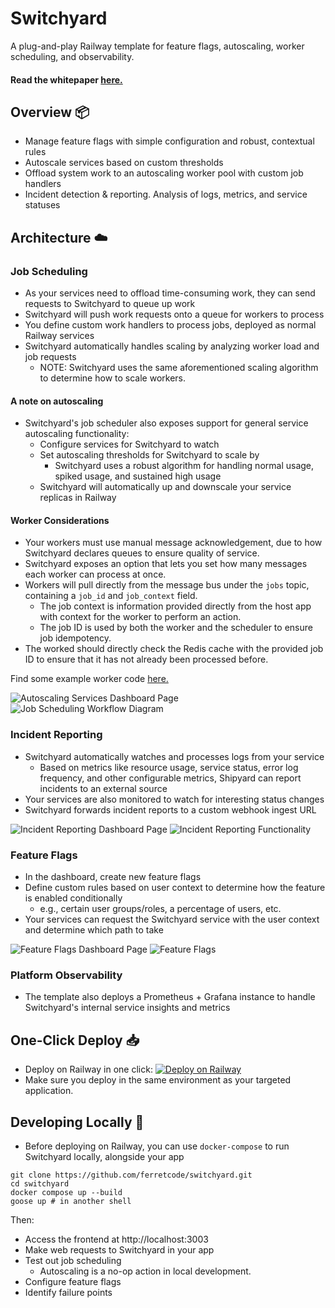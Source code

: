 # Switchyard

A plug-and-play Railway template for feature flags, autoscaling, worker scheduling, and observability.

#### Read the whitepaper [here.](./WHITEPAPER.md)

## Overview 📦

-   Manage feature flags with simple configuration and robust, contextual rules
-   Autoscale services based on custom thresholds
-   Offload system work to an autoscaling worker pool with custom job handlers
-   Incident detection & reporting. Analysis of logs, metrics, and service statuses

## Architecture ☁️

### Job Scheduling

-   As your services need to offload time-consuming work, they can send requests to Switchyard to queue up work
-   Switchyard will push work requests onto a queue for workers to process
-   You define custom work handlers to process jobs, deployed as normal Railway services
-   Switchyard automatically handles scaling by analyzing worker load and job requests
    -   NOTE: Switchyard uses the same aforementioned scaling algorithm to determine how to scale workers.

#### A note on autoscaling

-   Switchyard's job scheduler also exposes support for general service autoscaling functionality:
    -   Configure services for Switchyard to watch
    -   Set autoscaling thresholds for Switchyard to scale by
        -   Switchyard uses a robust algorithm for handling normal usage, spiked usage, and sustained high usage
    -   Switchyard will automatically up and downscale your service replicas in Railway

#### Worker Considerations

-   Your workers must use manual message acknowledgement, due to how Switchyard declares queues to ensure quality of service.
-   Switchyard exposes an option that lets you set how many messages each worker can process at once.
-   Workers will pull directly from the message bus under the `jobs` topic, containing a `job_id` and `job_context` field.
    -   The job context is information provided directly from the host app with context for the worker to perform an action.
    -   The job ID is used by both the worker and the scheduler to ensure job idempotency.
-   The worked should directly check the Redis cache with the provided job ID to ensure that it has not already been processed before.

Find some example worker code [here.](./demo/worker/main.py)

![Autoscaling Services Dashboard Page](./images/autoscaling-dashboard.png "Autoscaling Dashboard")
![Job Scheduling Workflow Diagram](./images/job-scheduling.png "Job Scheduling Workflow")

### Incident Reporting

-   Switchyard automatically watches and processes logs from your service
    -   Based on metrics like resource usage, service status, error log frequency, and other configurable metrics, Shipyard can report incidents to an external source
-   Your services are also monitored to watch for interesting status changes
-   Switchyard forwards incident reports to a custom webhook ingest URL

![Incident Reporting Dashboard Page](./images/incident-reporting-dashboard.png "Incident Reporting Dashboard Page")
![Incident Reporting Functionality](./images/incident-reporting.png "Incident Reporting")

### Feature Flags

-   In the dashboard, create new feature flags
-   Define custom rules based on user context to determine how the feature is enabled conditionally
    -   e.g., certain user groups/roles, a percentage of users, etc.
-   Your services can request the Switchyard service with the user context and determine which path to take

![Feature Flags Dashboard Page](./images/feature-flags-dashboard.png "Feature Flags Dashboard Page")
![Feature Flags](./images/feature-flags.png "Feature Flags")

### Platform Observability

-   The template also deploys a Prometheus + Grafana instance to handle Switchyard's internal service insights and metrics

## One-Click Deploy 📥

-   Deploy on Railway in one click: [![Deploy on Railway](https://railway.com/button.svg)](https://railway.com/deploy/j9GPx_?referralCode=uFhfCw)
-   Make sure you deploy in the same environment as your targeted application.

## Developing Locally 🧪

-   Before deploying on Railway, you can use `docker-compose` to run Switchyard locally, alongside your app

```
git clone https://github.com/ferretcode/switchyard.git
cd switchyard
docker compose up --build
goose up # in another shell
```

Then:

-   Access the frontend at http://localhost:3003
-   Make web requests to Switchyard in your app
-   Test out job scheduling
    -   Autoscaling is a no-op action in local development.
-   Configure feature flags
-   Identify failure points
